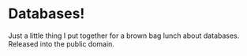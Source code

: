 # Databases!

Just a little thing I put together for a brown bag lunch about databases. Released into the public domain.

